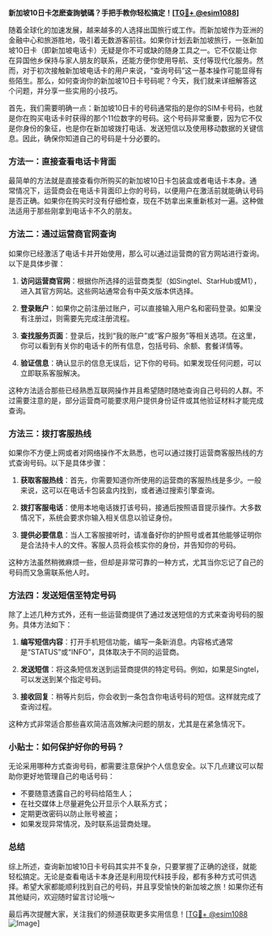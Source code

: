 **新加坡10日卡怎麽查詢號碼？手把手教你轻松搞定！[[TG💪+ @esim1088](https://t.me/s/esim1088)]**

随着全球化的加速发展，越来越多的人选择出国旅行或工作。而新加坡作为亚洲的金融中心和旅游胜地，吸引着无数游客前往。如果你计划去新加坡旅行，一张新加坡10日卡（即新加坡电话卡）无疑是你不可或缺的随身工具之一。它不仅能让你在异国他乡保持与家人朋友的联系，还能方便你使用导航、支付等现代化服务。然而，对于初次接触新加坡电话卡的用户来说，“查询号码”这一基本操作可能显得有些陌生。那么，如何查询你的新加坡10日卡号码呢？今天，我们就来详细解答这个问题，并分享一些实用的小技巧。

首先，我们需要明确一点：新加坡10日卡的号码通常指的是你的SIM卡号码，也就是你在购买电话卡时获得的那个11位数字的号码。这个号码非常重要，因为它不仅是你身份的象征，也是你在新加坡拨打电话、发送短信以及使用移动数据的关键信息。因此，确保你知道自己的号码是十分必要的。

### 方法一：直接查看电话卡背面

最简单的方法就是直接查看你所购买的新加坡10日卡包装盒或者电话卡本身。通常情况下，运营商会在电话卡背面印上你的号码，以便用户在激活前就能确认号码是否正确。如果你在购买时没有仔细检查，现在不妨拿出来重新核对一遍。这种做法适用于那些刚拿到电话卡不久的朋友。

### 方法二：通过运营商官网查询

如果你已经激活了电话卡并开始使用，那么可以通过运营商的官方网站进行查询。以下是具体步骤：

1. **访问运营商官网**：根据你所选择的运营商类型（如Singtel、StarHub或M1），进入其官方网站。这些网站通常会有中英文版本供选择。
   
2. **登录账户**：如果你之前注册过账户，可以直接输入用户名和密码登录。如果没有注册过，则需要先完成注册流程。

3. **查找服务页面**：登录后，找到“我的账户”或“客户服务”等相关选项。在这里，你可以看到有关你的电话卡的所有信息，包括号码、余额、套餐详情等。

4. **验证信息**：确认显示的信息无误后，记下你的号码。如果发现任何问题，可以立即联系客服解决。

这种方法适合那些已经熟悉互联网操作并且希望随时随地查询自己号码的人群。不过需要注意的是，部分运营商可能要求用户提供身份证件或其他验证材料才能完成查询。

### 方法三：拨打客服热线

如果你不方便上网或者对网络操作不太熟悉，也可以通过拨打运营商客服热线的方式查询号码。以下是具体步骤：

1. **获取客服热线**：首先，你需要知道你所使用的运营商的客服热线是多少。一般来说，这可以在电话卡包装盒内找到，或者通过搜索引擎查询。

2. **拨打客服电话**：使用本地电话拨打该号码，接通后按照语音提示操作。大多数情况下，系统会要求你输入相关信息以验证身份。

3. **提供必要信息**：当人工客服接听时，请准备好你的护照号或者其他能够证明你是合法持卡人的文件。客服人员将会核实你的身份，并告知你的号码。

这种方法虽然稍微麻烦一些，但却是非常可靠的一种方式，尤其当你忘记了自己的号码而又急需联系他人时。

### 方法四：发送短信至特定号码

除了上述几种方式外，还有一些运营商提供了通过发送短信的方式来查询号码的服务。具体方法如下：

1. **编写短信内容**：打开手机短信功能，编写一条新消息。内容格式通常是“STATUS”或“INFO”，具体取决于不同的运营商。

2. **发送短信**：将这条短信发送到运营商提供的特定号码。例如，如果是Singtel，可以发送到某个指定号码。

3. **接收回复**：稍等片刻后，你会收到一条包含你电话号码的短信。这样就完成了查询过程。

这种方式非常适合那些喜欢简洁高效解决问题的朋友，尤其是在紧急情况下。

### 小贴士：如何保护好你的号码？

无论采用哪种方式查询号码，都需要注意保护个人信息安全。以下几点建议可以帮助你更好地管理自己的电话号码：

- 不要随意透露自己的号码给陌生人；
- 在社交媒体上尽量避免公开显示个人联系方式；
- 定期更改密码以防止账号被盗；
- 如果发现异常情况，及时联系运营商处理。

### 总结

综上所述，查询新加坡10日卡号码其实并不复杂，只要掌握了正确的途径，就能轻松搞定。无论是查看电话卡本身还是利用现代科技手段，都有多种方式可供选择。希望大家都能顺利找到自己的号码，并且享受愉快的新加坡之旅！如果你还有其他疑问，欢迎随时留言讨论哦～

最后再次提醒大家，关注我们的频道获取更多实用信息！[[TG💪+ @esim1088](https://t.me/s/esim1088) ![Image](https://i.postimg.cc/4NQfJmqS/Snipaste-2025-05-13-00-14-12.png)]